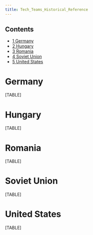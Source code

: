 ```yaml
---
title: Tech_Teams_Historical_Reference
---
```



## Contents

-   [ 1 Germany ](#Germany)
-   [ 2 Hungary ](#Hungary)
-   [ 3 Romania ](#Romania)
-   [ 4 Soviet Union ](#Soviet_Union)
-   [ 5 United States ](#United_States)

#  Germany 

[TABLE]

#  Hungary 

[TABLE]

#  Romania 

[TABLE]

#  Soviet Union 

[TABLE]

#  United States 

[TABLE]
